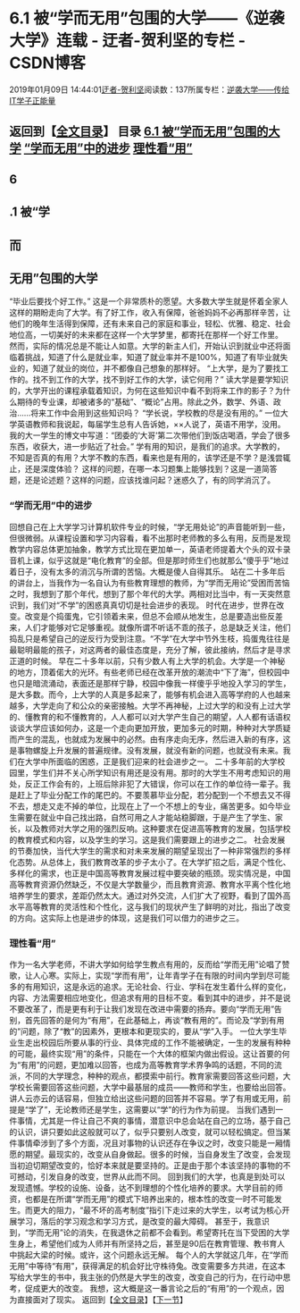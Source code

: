 
# 6.1 被“学而无用”包围的大学——《逆袭大学》连载 - 迂者-贺利坚的专栏 - CSDN博客

2019年01月09日 14:44:01[迂者-贺利坚](https://me.csdn.net/sxhelijian)阅读数：137所属专栏：[逆袭大学——传给IT学子正能量](https://blog.csdn.net/column/details/32349.html)



返回到【[全文目录](https://blog.csdn.net/sxhelijian/article/details/85908097)】
**目录**
[6.1 被“学而无用”包围的大学](#6.1%20%E8%A2%AB%E2%80%9C%E5%AD%A6%E8%80%8C%E6%97%A0%E7%94%A8%E2%80%9D%E5%8C%85%E5%9B%B4%E7%9A%84%E5%A4%A7%E5%AD%A6)
[“学而无用”中的进步](#%E2%80%9C%E5%AD%A6%E8%80%8C%E6%97%A0%E7%94%A8%E2%80%9D%E4%B8%AD%E7%9A%84%E8%BF%9B%E6%AD%A5)
[理性看“用”](#%E7%90%86%E6%80%A7%E7%9C%8B%E2%80%9C%E7%94%A8%E2%80%9D)
---

## 6
## .1 被“学
## 而
## 无用”包围的大学
“毕业后要找个好工作。”
这是一个非常质朴的愿望。大多数大学生就是怀着全家人这样的期盼走向了大学。有了好工作，收入有保障，爸爸妈妈不必再那样辛苦，让他们的晚年生活得到保障，还有未来自己的家庭和事业，轻松、优雅、稳定、社会地位高，一切美好的未来都在这样一个大学梦里，都寄托在那样一个好工作里。
然而，实际的情况总是不能让人如意。大学的新主人们，开始认识到就业中还将面临着挑战，知道了什么是就业率，知道了就业率并不是100%，知道了有毕业就失业的，知道了就业的岗位，并不都像自己想象的那样好。
“上大学，是为了要找工作的。找不到工作的大学，找不到好工作的大学，读它何用？”
读大学是要学知识的，大学开出的课程承载着知识，为何在这些知识中看不到将来工作的影子？为什么期待的专业课，却被诸多的“基础”、“概论”占用。除此之外，数学、外语、政治……将来工作中会用到这些知识吗？
“学长说，学校教的尽是没有用的。”
一位大学英语教师和我说起，每届学生总有人告诉她，××人说了，英语不用学，没用。
我的大一学生的博文中写道：“团委的‘大哥’第二次带他们到饭店喝酒，学会了很多东西，收获大，进一步贴近了社会。”
学有用的知识，是我们的追求。大学教的，不知是否真的有用？大学不教的东西，看来也是有用的，该学还是不学？是浅尝辄止，还是深度体验？
这样的问题，在哪一本习题集上能够找到？这是一道简答题，还是论述题？这样的问题，应该找谁问起？迷惑久了，有的同学消沉了。
### “学而无用”中的进步
回想自己在上大学学习计算机软件专业的时候，“学无用处论”的声音能听到一些，但很微弱。从课程设置和学习内容看，看不出那时老师教的多么有用，反而是发现教学内容总体更加抽象，教学方式比现在更加单一，英语老师提着大个头的双卡录音机上课，似乎这就是“电化教育”的全部。但是那时师生们也就那么“傻乎乎”地过着日子，没有太多的消沉与所谓的苦恼。大概是傻人自得其乐。
站在二十多年后的讲台上，当我作为一名自认为有些教育理想的教师，为“学而无用论”受困而苦恼之时，我想到了那个年代，想到了那个年代的大学。两相对比当中，有一天突然意识到，我们对“不学”的困惑真真切切是社会进步的表现。
时代在进步，世界在改变。改变是个捣蛋鬼，它引领着未来，但总不会顺从地发生，总是要造出些反差来，人们才能够对它足够重视。就像所谓不听话不乖的孩子，总是缺乏关注，他们捣乱只是希望自己的逆反行为受到注意。“不学”在大学中节外生枝，捣蛋鬼往往是最聪明最能的孩子，对这两者的最佳态度是，充分了解，彼此接纳，然后才是寻求正道的时候。
早在二十多年以前，只有少数人有上大学的机会。大学是一个神秘的地方，顶着偌大的光环。有些老师已经在改革开放的潮流中“下了海”，但校园中也只是暗流涌动，表面还是那样宁静，校园中像我一样傻乎乎地投入学习的学生，是大多数。而今，上大学的人真是多起来了，能够有机会进入高等学府的人也越来越多，大学走向了和公众的亲密接触。大学不再神秘，上过大学的和没有上过大学的、懂教育的和不懂教育的，人人都可以对大学产生自己的期望，人人都有话语权谈谈大学应该如何办，这是一个走向更加开放，更加多元的时期，种种对大学质疑而产生的混乱，也就成为发展中的必然。由有序走向无序，然后进入新的有序，这是事物螺旋上升发展的普遍规律。没有发展，就没有新的问题，也就没有未来。我们在大学中所面临的困惑，正是我们迎来的社会进步之一。
二十多年前的大学校园里，学生们并不关心所学知识有用还是没有用。那时的大学生不用考虑知识的用处，反正工作会有的，上班后除非犯了大错误，你可以在工作的单位待一辈子。我是赶上了毕业分配工作的尾巴的。不要羡慕毕业分配，若分配到一个不想去又不得不去，想走又走不掉的单位，比现在上了一个不想上的专业，痛苦更多。如今毕业生需要在就业中自己找出路，自然可用之人才能站稳脚跟，于是产生了学生、家长，以及教师对大学之用的强烈反响。这种要求在促进高等教育的发展，包括学校的教育模式和内容，以及学生的学习。这是我们需要跟上的进步之二。
社会发展的节奏加快，当代大学生的需求和对未来发展的期望呈现出了一种非常强烈的多样化态势。从总体上，我们教育改革的步子太小了。在大学扩招之后，满足个性化、多样化的需求，也正是中国高等教育发展过程中要突破的瓶颈。现实情况是，中国高等教育资源仍然缺乏，不仅是大学数量少，而且教育资源、教育水平离个性化地培养学生的要求，差距仍然太大。通过对外交流，人们扩大了视野，看到了国外高水平高等教育的灵活性和个性化，这与我们的现状产生了鲜明的对比，指出了改变的方向。这实际上也是进步的体现，这是我们可以借力的进步之三。
### 理性看“用”
作为一名大学老师，不讲大学如何给学生教点有用的，反而给“学而无用”论唱了赞歌，让人心寒。实际上，实现“学而有用”，让年青学子在有限的时间内学到尽可能多的有用知识，这是永远的追求。无论社会、行业、学科在发生着什么样的变化，内容、方法需要相应地变化，但追求有用的目标不变。看到其中的进步，并不是说不要改革了，而是更有利于让我们发现在改进中需要的扬弃。要向“学而无用”告别，首先回答的是何为“有用”，在此基础上，再谈“教有用的”。而论及“学到有用的”问题，除了“教”的因素外，更根本和更现实的，要从“学”入手。
一位大学生毕业生走出校园后所要从事的行业、具体完成的工作不能被确定，一生的发展有种种的可能，最终实现“用”的条件，只能在一个大体的框架内做出假设。这让首要的何为“有用”的问题，更加难以回答，也成为高等教育学术界争鸣的话题，不同的流派，不同的大学理念，种种的观点，都摸索中前行。教育家需要回答这些问题，大学校长需要回答这些问题，大学中最基层的成员——教师和学生，也要给出回答。讲人云亦云的话容易，但独立给出这些问题的回答并不容易。学了有用或无用，前提是“学了”，无论教师还是学生，这需要以“学”的行为作为前提。
当我们遇到一件事情，尤其是一件让自己不爽的事情，潜意识中总会站在自己的立场，基于自己的认识，讲只要如此这般就可以了，似乎只要别人改变，就可以轻松搞定。但当某件事情牵涉到了多个方面，况且对事物的认识还存在争议之时，改变只能是一厢情愿的期望。最现实的，改变从自身做起。很多的时候，当自身发生了改变，会发现当初迫切期望改变的，恰好本来就是要坚持的。正是由于那个本该坚持的事物的不可撼动，引发自身的改变，世界从此而不同。
回到我们的大学，也真是到处可以发现遗憾。学校的设施、设备，达不到理想的个性化培养的要求。大学目前的师资，也都是在所谓“学而无用”的模式下培养出来的，根本性的改变一时不可能发生。而更大的阻力，“最不坏的高考制度”指引下走过来的大学生，以考试为核心开展学习，落后的学习观念和学习方式，是改变的最大障碍。
甚至于，我意识到，“学而无用”论的消失，在我退休之前都不会看到。希望寄托在当下受困的大学生身上，希望他们成为人师并有所坚持之后，甚至是90后在教育管理、教书育人中挑起大梁的时候。或许，这个问题永远无解。
每个人的大学就这几年，在“学而无用”中等待“有用”，获得满足的机会好比守株待兔。改变需要多方共进，在这本写给大学生的书中，我主张的仍然是大学生的改变，改变自己的行为，在行动中思考，促成更大的改变。
我想，这大概是这一番言论之后的“有用”的一个观点，因为直接面对了现实。
返回到【[全文目录](https://blog.csdn.net/sxhelijian/article/details/85908097)】【[下一节](https://blog.csdn.net/sxhelijian/article/details/86152009)】

